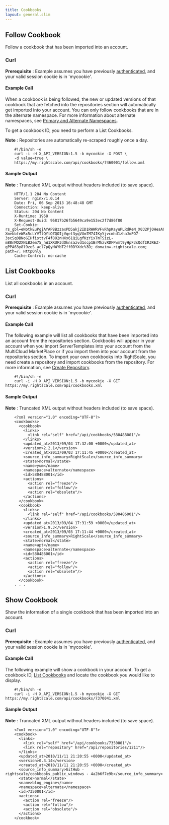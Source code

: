 ```yaml
---
title: Cookbooks
layout: general.slim
---
```


## Follow Cookbook

Follow a cookbook that has been imported into an account.

### Curl

**Prerequisite** : Example assumes you have previously [authenticated](/api/api_1.5_examples/authentication.html), and your valid session cookie is in 'mycookie'.

#### Example Call

When a cookbook is being followed, the new or updated versions of that cookbook that are fetched into the repositories section will automatically get imported into your account. You can only follow cookbooks that are in the alternate namespace. For more information about alternate namespaces, see [Primary and Alternate Namespaces](/cm/dashboard/design/repositories/#primary-and-alternate-namespaces).

To get a cookbook ID, you need to perform a List Cookbooks.

**Note** : Repositories are automatically re-scraped roughly once a day.

~~~
    #!/bin/sh -e
    curl -i -H X_API_VERSION:1.5 -b mycookie -X POST \
    -d value=true \
    https://my.rightscale.com/api/cookbooks/7460001/follow.xml
~~~

#### Sample Output

**Note** : Truncated XML output without headers included (to save space).

~~~
    HTTP/1.1 204 No Content
    Server: nginx/1.0.14
    Date: Fri, 06 Sep 2013 16:48:48 GMT
    Connection: keep-alive
    Status: 204 No Content
    X-Runtime: 1958
    X-Request-Uuid: 96817b26fb5649ca9e153ec2f7d86f80
    Set-Cookie: rs_gbl=eNotkEuPgjAYAP8BzzaxPD5akj2ID1RWWRVFvRhpKayuPLRdReN_X032PjOHeaA9ctGpQS0kLsh9IH1Jz8i1AQzybCHFkUtMh1oUiEFb6Fu86IQIWzJCMXHaCSYkNTEDR2CaCBOAWdSxxaun0n-XmebbfeWRx5cLYVTlQYtQZQOIjVqet3yqVUm7M74IKyYjvcmhd1zhaJmFO7-3scSq0BNoGIHfisttvF4f8O2nHXx61QiLgfKzYixTmTSizL-m88nMO2XNLB2em75_hW1XRUF3dOknsazvd1scp1BrMhzvRDFPwmt9yHpF3sQdfIRJREZ-gPPA63y8l9zeS_acl7pQyHWYbT2ff0DYXdc%3D; domain=.rightscale.com; path=/; HttpOnly
    Cache-Control: no-cache
~~~

## List Cookbooks

List all cookbooks in an account.

### Curl

**Prerequisite** : Example assumes you have previously [authenticated](/api/api_1.5_examples/authentication.html), and your valid session cookie is in 'mycookie'.

#### Example Call

The following example will list all cookbooks that have been imported into an account from the repositories section. Cookbooks will appear in your account when you import ServerTemplates into your account from the MultiCloud MarketPlace or if you import them into your account from the repositories section. To import your own cookbooks into RightScale, you need create a repository and import cookbooks from the repository. For more information, see [Create Repository](/api/api_1.5_examples/repositories.html).

~~~
    #!/bin/sh -e
    curl -i -H X_API_VERSION:1.5 -b mycookie -X GET https://my.rightscale.com/api/cookbooks.xml
~~~

#### Sample Output

**Note** : Truncated XML output without headers included (to save space).

~~~
    <?xml version="1.0" encoding="UTF-8"?>
    <cookbooks>
      <cookbook>
        <links>
          <link rel="self" href="/api/cookbooks/580488001"/>
        </links>
        <updated_at>2013/09/04 17:32:00 +0000</updated_at>
        <version>2.2.1</version>
        <created_at>2013/09/03 17:11:45 +0000</created_at>
        <source_info_summary>RightScale</source_info_summary>
        <state>normal</state>
        <name>yum</name>
        <namespace>alternate</namespace>
        <id>580488001</id>
        <actions>
          <action rel="freeze"/>
          <action rel="follow"/>
          <action rel="obsolete"/>
        </actions>
      </cookbook>
      <cookbook>
        <links>
          <link rel="self" href="/api/cookbooks/580486001"/>
        </links>
        <updated_at>2013/09/04 17:31:59 +0000</updated_at>
        <version>1.9.3</version>
        <created_at>2013/09/03 17:11:44 +0000</created_at>
        <source_info_summary>RightScale</source_info_summary>
        <state>normal</state>
        <name>apt</name>
        <namespace>alternate</namespace>
        <id>580486001</id>
        <actions>
          <action rel="freeze"/>
          <action rel="follow"/>
          <action rel="obsolete"/>
        </actions>
      </cookbook>
    . . .
~~~

## Show Cookbook

Show the information of a single cookbook that has been imported into an account.

### Curl

**Prerequisite** : Example assumes you have previously [authenticated](/api/api_1.5_examples/authentication.html), and your valid session cookie is in 'mycookie'.

#### Example Call

The following example will show a cookbook in your account. To get a cookbook ID, [List Cookbooks](/api/api_1.5_examples/cookbooks.html) and locate the cookbook you would like to display.

~~~
    #!/bin/sh -e
    curl -i -H X_API_VERSION:1.5 -b mycookie -X GET https://my.rightscale.com/api/cookbooks/7370041.xml
~~~

#### Sample Output

**Note** : Truncated XML output without headers included (to save space).

~~~
    <?xml version="1.0" encoding="UTF-8"?>
    <cookbook>
      <links>
        <link rel="self" href="/api/cookbooks/7350001"/>
        <link rel="repository" href="/api/repositories/1211"/>
      </links>
      <updated_at>2010/11/11 21:20:55 +0000</updated_at>
      <version>0.3.14</version>
      <created_at>2010/11/11 21:20:55 +0000</created_at>
      <source_info_summary>GitHub - rightscale/cookbooks_public_windows - 4a2b6f7e9b</source_info_summary>
      <state>normal</state>
      <name>blog_engine</name>
      <namespace>alternate</namespace>
      <id>7350001</id>
      <actions>
        <action rel="freeze"/>
        <action rel="follow"/>
        <action rel="obsolete"/>
      </actions>
    </cookbook>
~~~

